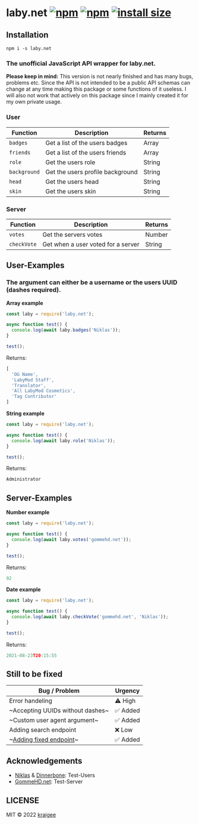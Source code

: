 # laby.net [![npm](https://img.shields.io/npm/dt/laby.net.svg?maxAge=3600)](https://www.npmjs.com/package/laby.net) [![npm](https://img.shields.io/npm/v/laby.net.svg)](https://www.npmjs.com/package/laby.net) [![install size](https://packagephobia.com/badge?p=laby.net)](https://packagephobia.com/result?p=laby.net)

## Installation
```
npm i -s laby.net
```
### The unofficial JavaScript API wrapper for laby.net.

**Please keep in mind:** This version is not nearly finished and has many bugs, problems etc. Since the API is not intended to be a public API schemas can change at any time making this package or some functions of it useless. I will also not work that actively on this package since I mainly created it for my own private usage.

### User

| Function | Description | Returns |
| -------- | ----------- | ------- |
| `badges` | Get a list of the users badges | Array |
| `friends` | Get a list of the users friends | Array |
| `role` | Get the users role | String |
| `background` | Get the users profile background | String |
| `head` | Get the users head | String |
| `skin` | Get the users skin | String |

### Server

| Function | Description | Returns |
| -------- | ----------- | ------- |
| `votes` | Get the servers votes | Number |
| `checkVote` | Get when a user voted for a server | String |

## User-Examples

### The argument can either be a username or the users UUID (dashes required).

**Array example**
```js
const laby = require('laby.net');

async function test() {
  console.log(await laby.badges('Niklas'));
}

test();
```
Returns: 
```js
[
  'OG Name',
  'LabyMod Staff',
  'Translator',
  'All LabyMod Cosmetics',
  'Tag Contributor'
]
```

**String example**
```js
const laby = require('laby.net');

async function test() {
  console.log(await laby.role('Niklas'));
}

test();
```
Returns: 
```js
Administrator
```

## Server-Examples

**Number example**
```js
const laby = require('laby.net');

async function test() {
  console.log(await laby.votes('gommehd.net'));
}

test();
```
Returns: 
```js
92
```

**Date example**
```js
const laby = require('laby.net');

async function test() {
  console.log(await laby.checkVote('gommehd.net', 'Niklas'));
}

test();
```
Returns: 
```js
2021-08-23T20:15:55
```

## Still to be fixed

| Bug / Problem | Urgency |
| ------------- | ------- |
| Error handeling | ⚠️ High |
| ~Accepting UUIDs without dashes~ | ✅ Added |
| ~Custom user agent argument~ | ✅ Added |
| Adding search endpoint | ❌ Low |
| ~[Adding fixed endpoint](https://github.com/LabyMod/og-names/issues/63)~ | ✅ Added |

## Acknowledgements

* [Niklas](https://laby.net/@Niklas) & [Dinnerbone](https://laby.net/@Dinnerbone): Test-Users
* [GommeHD.net](https://laby.net/server/gommehd): Test-Server

## LICENSE
MIT © 2022 [kraigee](https://github.com/kraigee)
